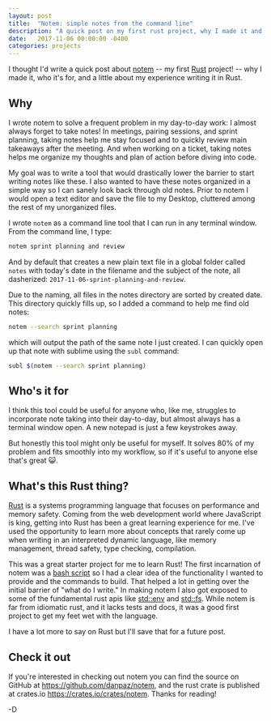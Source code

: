 ```yaml
---
layout: post
title:  "Notem: simple notes from the command line"
description: "A quick post on my first rust project, why I made it and what it's good for"
date:   2017-11-06 00:00:00 -0400
categories: projects
---
```


I thought I'd write a quick post about [notem][github] -- my first [Rust][rust]
project! -- why I made it, who it's for, and a little about my experience
writing it in Rust.

## Why

I wrote notem to solve a frequent problem in my day-to-day work:
I almost always forget to take notes! In meetings, pairing sessions, and sprint
planning, taking notes help me stay focused and to quickly review main takeaways
after the meeting. And when working on a ticket, taking notes helps me organize
my thoughts and plan of action before diving into code.

My goal was to write a tool that would drastically lower the barrier to start
writing notes like these. I also wanted to have these notes organized in a
simple way so I can sanely look back through old notes. Prior to notem I would
open a text editor and save the file to my Desktop, cluttered among the rest of
my unorganized files.

I wrote `notem` as a command line tool that I can run in any terminal window.
From the command line, I type:

```sh
notem sprint planning and review
```

And by default that  creates a new plain text file in a global folder called
`notes` with today's date in the filename and the subject of the note, all
dasherized: `2017-11-06-sprint-planning-and-review`.


Due to the naming, all files in the notes directory are sorted by created date.
This directory quickly fills up, so I added a command to help me find old notes:

```sh
notem --search sprint planning
```

which will output the path of the same note I just created. I can quickly open
up that note with sublime using the `subl` command:

```sh
subl $(notem --search sprint planning)
```

## Who's it for

I think this tool could be useful for anyone who, like me, struggles to
incorporate note taking into their day-to-day, but almost always has a terminal
window open. A new notepad is just a few keystrokes away.

But honestly this tool might only be useful for myself. It solves 80% of my
problem and fits smoothly into my workflow, so if it's useful to anyone else
that's great 😺.

## What's this Rust thing?

[Rust][rust] is a systems programming language that focuses on performance and
memory safety. Coming from the web development world where JavaScript is king,
getting into Rust has been a great learning experience for me. I've used the
opportunity to learn more about concepts that rarely come up when writing in an
interpreted dynamic language, like memory management, thread safety, type
checking, compilation.

This was a great starter project for me to learn Rust! The first incarnation of
notem was a [bash script][] so I had a clear idea of the functionality I wanted
to provide and the commands to build. That helped a lot in getting over the
initial barrier of "what do I write." In making notem I also got exposed to some
of the fundamental rust apis like [std::env][] and [std::fs][].
While notem is far from idiomatic rust, and it lacks tests and docs, it was a
good first project to get my feet wet with the language.

I have a lot more to say on Rust but I'll save that for a future post.

## Check it out

If you're interested in checking out notem you can find the source on GitHub at
<https://github.com/danpaz/notem>, and the rust crate is published at crates.io
<https://crates.io/crates/notem>. Thanks for reading!

-D


[github]: https://github.com/danpaz/notem
[crate]: https://crates.io/crates/notem
[rust]: https://www.rust-lang.org/
[bash script]: https://github.com/danpaz/notem/blob/e811fff4eb65be3ec62573c489b4c50136a97764/notem
[book]: https://doc.rust-lang.org/book/
[std::env]: https://doc.rust-lang.org/std/env/
[std::fs]: https://doc.rust-lang.org/std/fs/
